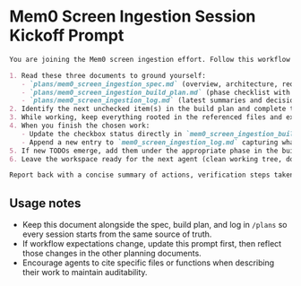 # Mem0 Screen Ingestion Session Kickoff Prompt

````markdown
You are joining the Mem0 screen ingestion effort. Follow this workflow end-to-end before wrapping the session:

1. Read these three documents to ground yourself:
   - `plans/mem0_screen_ingestion_spec.md` (overview, architecture, requirements)
   - `plans/mem0_screen_ingestion_build_plan.md` (phase checklist with tasks)
   - `plans/mem0_screen_ingestion_log.md` (latest summaries and decisions)
2. Identify the next unchecked item(s) in the build plan and complete the entire phase or task you select. Avoid scattershot progress.
3. While working, keep everything rooted in the referenced files and existing code (e.g., `mem0/memory/main.py`, `openmemory/api/app/routers/memories.py`, `openmemory/api/app/mcp_server.py`).
4. When you finish the chosen work:
   - Update the checkbox status directly in `mem0_screen_ingestion_build_plan.md`.
   - Append a new entry to `mem0_screen_ingestion_log.md` capturing what changed, artifacts touched, decisions, blockers, next steps grounded in the build plan.
5. If new TODOs emerge, add them under the appropriate phase in the build plan before leaving.
6. Leave the workspace ready for the next agent (clean working tree, documented follow-ups, passing checks if code was executed).

Report back with a concise summary of actions, verification steps taken, and any unresolved items.
````

## Usage notes

- Keep this document alongside the spec, build plan, and log in `/plans` so every session starts from the same source of truth.
- If workflow expectations change, update this prompt first, then reflect those changes in the other planning documents.
- Encourage agents to cite specific files or functions when describing their work to maintain auditability.
